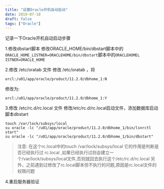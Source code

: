```yaml
---
title: "设置Oracle开机自动启动"
date: 2019-07-18
draft: false
tags: ["Oracle"]
---
```


记录一下Oracle开机自动启动步骤
<!--more-->

1.修改dbstart脚本
修改ORACLE_HOME/bin/dbstart脚本中的`ORACLE_HOME_LISTNER=ORACLEH​OME/bin/dbstart`脚本中的`ORACLEH​OMEL​ISTNER=ORACLE_HOME`

2.修改 /etc/oratab 文件
修改 /etc/oratab ，将
```
orcl:/u01/app/oracle/product/11.2.0/dbhome_1:N
```
修改为:
```
orcl:/u01/app/oracle/product/11.2.0/dbhome_1:Y
```

3.修改 /etc/rc.d/rc.local 文件
修改/etc/rc.d/rc.local启动文件，添加数据库启动脚本dbstart
```
touch /var/lock/subsys/local
su oracle -lc "/u01/app/oracle/product/11.2.0/dbhome_1/bin/lsnrctl start"
su oracle -lc "/u01/app/oracle/product/11.2.0/dbhome_1/bin/dbstart"
```

>注意:
在这个rc.local中的touch /var/lock/subsys/local
它的作用是判断是否已经执行过 rc.local ,如果已经执行过则会建立一个/var/lock/subsys/local文件,否则就回去执行这个/etc/rc.d/rc.local
另外，之前遇到过修改了rc.local脚本但不执行的问题,原因是rc.local文件的权限问题



4.重启服务器验证
